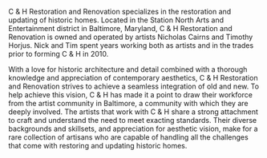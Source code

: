 C & H Restoration and Renovation specializes in the restoration and updating of historic homes. Located in the Station North Arts and Entertainment district in Baltimore, Maryland, C & H Restoration and Renovation is owned and operated by artists Nicholas Cairns and Timothy Horjus. Nick and Tim spent years working both as artists and in the trades prior to forming C & H in 2010.

With a love for historic architecture and detail combined with a thorough knowledge and appreciation of contemporary aesthetics, C & H Restoration and Renovation strives to achieve a seamless integration of old and new. To help achieve this vision, C & H has made it a point to draw their workforce from the artist community in Baltimore, a community with which they are deeply involved. The artists that work with C & H share a strong attachment to craft and understand the need to meet exacting standards. Their diverse backgrounds and skillsets, and appreciation for aesthetic vision, make for a rare collection of artisans who are capable of handling all the challenges that come with restoring and updating historic homes.
